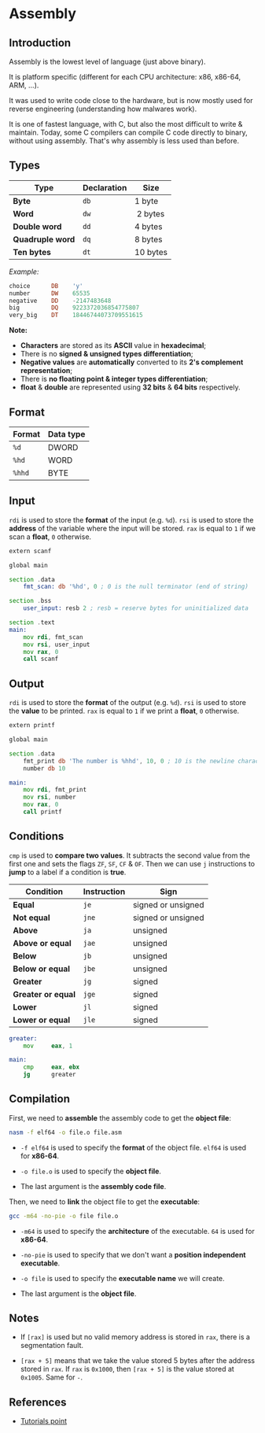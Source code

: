 # Assembly

## Introduction

Assembly is the lowest level of language (just above binary).

It is platform specific (different for each CPU architecture: x86, x86-64, ARM,
...).

It was used to write code close to the hardware, but is now mostly used for
reverse engineering (understanding how malwares work).

It is one of fastest language, with C, but also the most difficult to write &
maintain. Today, some C compilers can compile C code directly to binary,
without using assembly. That's why assembly is less used than before.

## Types

| Type | Declaration | Size |
| ---- | ----------- | ---- |
| **Byte** | `db` | 1 byte |
| **Word** | `dw` | 2 bytes |
| **Double word** | `dd` | 4 bytes |
| **Quadruple word** | `dq` | 8 bytes |
| **Ten bytes** | `dt` | 10 bytes |

*Example:*

```asm
choice      DB    'y'
number      DW    65535
negative    DD    -2147483648
big         DQ    9223372036854775807
very_big    DT    18446744073709551615
```

**Note:**

- **Characters** are stored as its **ASCII** value in **hexadecimal**;
- There is no **signed & unsigned types differentiation**;
- **Negative values** are **automatically** converted to its **2's complement
representation**;
- There is **no floating point & integer types differentiation**;
- **float** & **double** are represented using **32 bits** & **64 bits**
respectively.

## Format

| Format | Data type |
| ------ | --------- |
| `%d` | DWORD |
| `%hd` | WORD |
| `%hhd` | BYTE |

## Input

`rdi` is used to store the **format** of the input (e.g. `%d`).
`rsi` is used to store the **address** of the variable where the input will be
stored.
`rax` is equal to `1` if we scan a **float**, `0` otherwise.

```asm
extern scanf

global main

section .data
    fmt_scan: db '%hd', 0 ; 0 is the null terminator (end of string)

section .bss
    user_input: resb 2 ; resb = reserve bytes for uninitialized data

section .text
main:
    mov rdi, fmt_scan 
    mov rsi, user_input
    mov rax, 0
    call scanf
```

## Output

`rdi` is used to store the **format** of the output (e.g. `%d`).
`rsi` is used to store the **value** to be printed.
`rax` is equal to `1` if we print a **float**, `0` otherwise.

```asm
extern printf

global main

section .data
    fmt_print db 'The number is %hhd', 10, 0 ; 10 is the newline character
    number db 10

main:
    mov rdi, fmt_print
    mov rsi, number
    mov rax, 0
    call printf
```

## Conditions

`cmp` is used to **compare two values**. It subtracts the second value from the
first one and sets the flags `ZF`, `SF`, `CF` & `OF`. Then we can use `j`
instructions to **jump** to a label if a condition is **true**.

| Condition | Instruction | Sign |
| --------- | ----------- | ---- |
| **Equal** | `je` | signed or unsigned |
| **Not equal** | `jne` | signed or unsigned |
| **Above** | `ja` | unsigned |
| **Above or equal** | `jae` | unsigned |
| **Below** | `jb` | unsigned |
| **Below or equal** | `jbe` | unsigned |
| **Greater** | `jg` | signed |
| **Greater or equal** | `jge` | signed |
| **Lower** | `jl` | signed |
| **Lower or equal** | `jle` | signed |

```asm
greater:
    mov     eax, 1

main:
    cmp     eax, ebx
    jg      greater
```

## Compilation

First, we need to **assemble** the assembly code to get the **object file**:

```bash
nasm -f elf64 -o file.o file.asm
```

- `-f elf64` is used to specify the **format** of the object file. `elf64` is
used for **x86-64**.

- `-o file.o` is used to specify the **object file**.

- The last argument is the **assembly code file**.

Then, we need to **link** the object file to get the **executable**:

```bash
gcc -m64 -no-pie -o file file.o
```

- `-m64` is used to specify the **architecture** of the executable. `64` is
used for **x86-64**.

- `-no-pie` is used to specify that we don't want a **position independent
executable**.

- `-o file` is used to specify the **executable name** we will create.

- The last argument is the **object file**.

## Notes

- If `[rax]` is used but no valid memory address is stored in `rax`, there is a
segmentation fault.

- `[rax + 5]` means that we take the value stored 5 bytes after the address
stored in `rax`. If `rax` is `0x1000`, then `[rax + 5]` is the value stored at
`0x1005`. Same for `-`.

## References

- [Tutorials point](https://www.tutorialspoint.com/assembly_programming)
